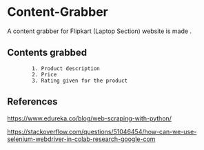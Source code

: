 # Content-Grabber
A content grabber for Flipkart (Laptop Section) website is made . 

## Contents grabbed 
			1. Product description
			2. Price
			3. Rating given for the product
## References
 
  https://www.edureka.co/blog/web-scraping-with-python/
  
  https://stackoverflow.com/questions/51046454/how-can-we-use-selenium-webdriver-in-colab-research-google-com
			
